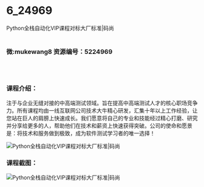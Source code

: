 # 6_24969
Python全栈自动化VIP课程对标大厂标准|码尚
<br/></br>
<h3>微:mukewang8 资源编号：5224969</h3>
<br/></br>
<h3>课程介绍：</h3>
<p>注于与企业无缝对接的中高端测试领域。旨在提高中高端测试人才的核心职场竞争力。所有课程均由一线互联网公司技术大牛精心研发，汇集十年以上工作经验，让您站在巨人的肩膀上快速成长。我们愿意将自己的专业和技能经过精心打磨、研究并分享给更多的人，帮助他们在技术和薪资上快速获得突破。公司的使命和愿景是：将技术和服务做到极致，成为软件测试学习者的唯一选择！</p>
<p><img src="https://www.ko996.com/wp-content/uploads/img/2022/06/1-114-300x181.png" alt="Python全栈自动化VIP课程对标大厂标准|码尚"></p>
<div class="info-desc">
<h3>课程截图：</h3>
<p><img src="https://www.ko996.com/wp-content/uploads/img/2022/06/2-105.png" alt="Python全栈自动化VIP课程对标大厂标准|码尚"></p>


			
</div>
